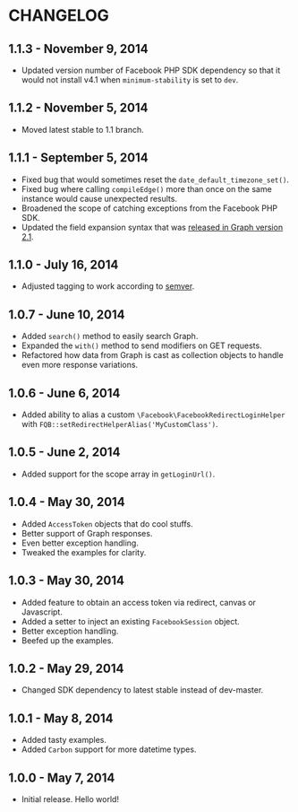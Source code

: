 # CHANGELOG


## 1.1.3 - November 9, 2014

- Updated version number of Facebook PHP SDK dependency so that it would not install v4.1 when `minimum-stability` is set to `dev`.


## 1.1.2 - November 5, 2014

- Moved latest stable to 1.1 branch.


## 1.1.1 - September 5, 2014

- Fixed bug that would sometimes reset the `date_default_timezone_set()`.
- Fixed bug where calling `compileEdge()` more than once on the same instance would cause unexpected results.
- Broadened the scope of catching exceptions from the Facebook PHP SDK.
- Updated the field expansion syntax that was [released in Graph version 2.1](https://developers.facebook.com/docs/graph-api/using-graph-api/v2.1#fieldexpansion).


## 1.1.0 - July 16, 2014

- Adjusted tagging to work according to [semver](http://semver.org/).


## 1.0.7 - June 10, 2014

- Added `search()` method to easily search Graph.
- Expanded the `with()` method to send modifiers on GET requests.
- Refactored how data from Graph is cast as collection objects to handle even more response variations.


## 1.0.6 - June 6, 2014

- Added ability to alias a custom `\Facebook\FacebookRedirectLoginHelper` with `FQB::setRedirectHelperAlias('MyCustomClass')`.


## 1.0.5 - June 2, 2014

- Added support for the scope array in `getLoginUrl()`.


## 1.0.4 - May 30, 2014

- Added `AccessToken` objects that do cool stuffs.
- Better support of Graph responses.
- Even better exception handling.
- Tweaked the examples for clarity.


## 1.0.3 - May 30, 2014

- Added feature to obtain an access token via redirect, canvas or Javascript.
- Added a setter to inject an existing `FacebookSession` object.
- Better exception handling.
- Beefed up the examples.


## 1.0.2 - May 29, 2014

- Changed SDK dependency to latest stable instead of dev-master.


## 1.0.1 - May 8, 2014

- Added tasty examples.
- Added `Carbon` support for more datetime types.


## 1.0.0 - May 7, 2014

- Initial release. Hello world!
